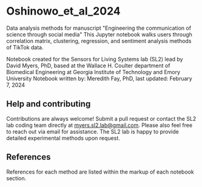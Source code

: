 # Oshinowo_et_al_2024

Data analysis methods for manuscript "Engineering the communication of science through social media"
This Jupyter notebook walks users through correlation matrix, clustering, regression, and sentiment analysis methods of TikTok data.

Notebook created for the Sensors for Living Systems lab (SL2) lead by David Myers, PhD, based at the Wallace H. Coulter department of Biomedical Engineering at Georgia Institute of Technology and Emory University
Notebook written by: Meredith Fay, PhD, last updated: February 7, 2024

## Help and contributing
Contributions are always welcome! Submit a pull request or contact the SL2 lab coding team directly at myers.sl2.lab@gmail.com. Please also feel free to reach out via email for assistance. The SL2 lab is happy to provide detailed experimental methods upon request.

## References
References for each method are listed within the markup of each notebook section.
